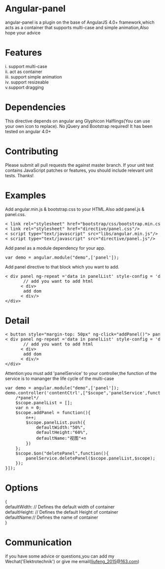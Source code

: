 # Angular-panel
angular-panel is a plugin on the base of AngularJS 4.0+ framework,which acts as a container that supports multi-case and simple animation,Also hope your advice

# Features
i.  support multi-case<br/>
ii. act as container<br/>
iii. support simple animation<br/>
iv. support resizeable<br/>
v.support dragging<br/>

# Dependencies
This directive depends on angular ang Glyphicon Halflings(You can use your own icon to replace). No jQuery and Bootstrap required! It has been tested on angular 4.0+

# Contributing
Please submit all pull requests the against master branch. If your unit test contains JavaScript patches or features, you should include relevant unit tests. Thanks!

# Examples

Add angular.min.js & bootstrap.css to your HTML.Also add panel.js & panel.css.
<div class='highlight highlight-text-html-basic'>
<pre>
&lt link rel="stylesheet" href="bootstrap/css/bootstrap.min.css"/&gt
&lt link rel="stylesheet" href="directive/panel.css"/&gt
&lt script type="text/javascript" src="libs/angular.min.js"/&gt
&lt script type="text/javascript" src="directive/panel.js"/&gt
</pre>
</div>

Add panel as a module dependency for your app.
<div class='highlight highlight-text-html-basic'>
<pre>
var demo = angular.module("demo",['panel']);
</pre>
</div>

Add panel directive to that block which you want to add.
<div class='highlight highlight-text-html-basic'>
<pre>
&lt div panel ng-repeat ='data in panelList' style-config = 'data'&gt
       // add you want to add html
      &lt div&gt
       add dom
      &lt div/&gt
&lt/div&gt
</pre>
</div>

# Detail
<div class='highlight highlight-text-html-basic'>
<pre>
&lt button style="margin-top: 50px" ng-click="addPanel()"&gt panelAdd &lt/button&gt
&lt div panel ng-repeat ='data in panelList' style-config = 'data'&gt
       // add you want to add html
      &lt div&gt
       add dom
      &lt div/&gt
&lt/div&gt
</pre>
</div>
Attention:you must add 'panelService' to your controller,the function of the service is to mananger the life cycle of the multi-case
<div class='highlight highlight-text-html-basic'>
<pre>
var demo = angular.module("demo",['panel']);
demo.controller('contentCtrl',["$scope",'panelService',function($scope,panelService){
    /*panel*/
    $scope.panelList = [];
    var n = 0;
    $scope.addPanel = function(){
        n++;
        $scope.panelList.push({
            defaultWidth:"50%",
            defaultHeight:"60%",
            defaultName:"视图"+n
        })
    };
    $scope.$on("deletePanel",function(){
        panelService.deletePanel($scope.panelList,$scope);
    });
}]);
</pre>
</div>

# Options
{ <br/>
     defaultWidth:  // Defines the default width of container <br/>
     defaultHeight:  // Defines the default Height of container<br/>
     defaultName:// Defines the name of container<br/>
}

# Communication
if you have some advice or questions,you can add my Wechat('Elektrotechnik') or give me email(liufeng_2015@163.com)
